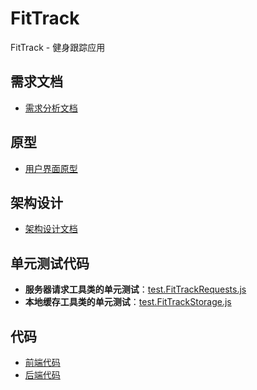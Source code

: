 # FitTrack
FitTrack - 健身跟踪应用

## 需求文档
- [需求分析文档](documents/需求分析/需求分析.docx)

## 原型
- [用户界面原型](documents/原型/user-interface-prototype.png)

## 架构设计
- [架构设计文档](documents/架构设计/架构设计文档.md)

## 单元测试代码
- **服务器请求工具类的单元测试**：[test.FitTrackRequests.js](miniprogram/__tests__/test.FitTrackRequests.js)
- **本地缓存工具类的单元测试**：[test.FitTrackStorage.js](miniprogram/__tests__/test.FitTrackStorage.js)

## 代码
- [前端代码](miniprogram)
- [后端代码](BackEnd-v1)